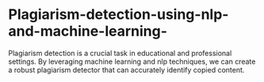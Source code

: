 # Plagiarism-detection-using-nlp-and-machine-learning-
Plagiarism detection is a crucial task in educational and professional settings. By leveraging machine learning and nlp techniques, we can create a robust plagiarism detector that can accurately identify copied content. 
